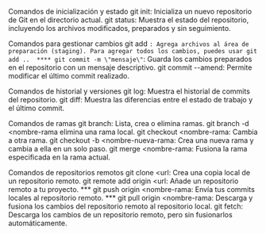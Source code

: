 Comandos de inicialización y estado
git init: Inicializa un nuevo repositorio de Git en el directorio actual. 
git status: Muestra el estado del repositorio, incluyendo los archivos modificados, preparados y sin seguimiento. 


Comandos para gestionar cambios
git add <archivo>`: Agrega archivos al área de preparación (staging). Para agregar todos los cambios, puedes usar git add .. 
**** git commit -m \"mensaje\"`: Guarda los cambios preparados en el repositorio con un mensaje descriptivo. 
git commit --amend: Permite modificar el último commit realizado. 


Comandos de historial y versiones
git log: Muestra el historial de commits del repositorio. 
git diff: Muestra las diferencias entre el estado de trabajo y el último commit. 


Comandos de ramas
git branch: Lista, crea o elimina ramas. git branch -d <nombre-rama elimina una rama local. 
git checkout <nombre-rama: Cambia a otra rama. 
git checkout -b <nombre-nueva-rama: Crea una nueva rama y cambia a ella en un solo paso. 
git merge <nombre-rama: Fusiona la rama especificada en la rama actual. 


Comandos de repositorios remotos
git clone <url: Crea una copia local de un repositorio remoto. 
git remote add origin <url: Añade un repositorio remoto a tu proyecto. 
*** git push origin <nombre-rama: Envía tus commits locales al repositorio remoto. 
*** git pull origin <nombre-rama: Descarga y fusiona los cambios del repositorio remoto al repositorio local. 
git fetch: Descarga los cambios de un repositorio remoto, pero sin fusionarlos automáticamente. 
